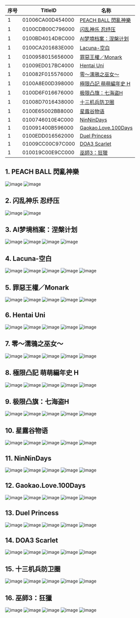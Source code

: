 |  序号 | TitleID | 名称 |
| --- | --- | --- |
| 1 | 01006CA00D454000 | [PEACH BALL 閃亂神樂](#1-PEACH-BALL-閃亂神樂) |
| 1 | 0100CDB00C796000 | [闪乱神乐 忍纾压](#2-闪乱神乐-忍纾压) |
| 1 | 0100BD4014D8C000 | [AI梦境档案：涅槃计划](#3-AI梦境档案涅槃计划) |
| 1 | 0100CA201683E000 | [Lacuna-空白](#4-Lacuna-空白) |
| 1 | 0100958015656000 | [罪惡王權／Monark](#5-罪惡王權monark) |
| 1 | 01009ED017BC4000 | [Hentai Uni](#6-hentai-uni) |
| 1 | 010082F015576000 | [零～濡鴉之巫女～](#7-零濡鴉之巫女) |
| 1 | 0100A8E00D398000 | [極限凸記 萌萌編年史 H](#8-極限凸記-萌萌編年史-h) |
| 1 | 0100D6F016676000 | [极限凸旗：七海盗H](#9-极限凸旗七海盗h) |
| 1 | 01008D7016438000 | [十三机兵防卫圈](#10-十三机兵防卫圈) |
| 1 | 0100E65002BB8000 | [星露谷物语](#11-星露谷物语) |
| 1 | 0100746010E4C000 | [NinNinDays](#12-ninnindays) |
| 1 | 010091400B596000 | [Gaokao.Love.100Days](#13-gaokaolove100days) |
| 1 | 0100EDD016562000 | [Duel Princess](#14-duel-princess) |
| 1 | 01009CC00C97C000 | [DOA3 Scarlet](#15-doa3-scarlet) |
| 1 | 010019C00E9CC000 | [巫師3：狂獵](#16-巫師3狂獵) |


## 1. PEACH BALL 閃亂神樂
![image](https://user-images.githubusercontent.com/1119014/208667325-c7ef4734-2e3c-4336-803b-f6928785e1ad.png)
![image](https://user-images.githubusercontent.com/1119014/208667341-ced4020d-4c51-4d46-b8b8-e545dcbfc320.png)

## 2. 闪乱神乐 忍纾压
![image](https://user-images.githubusercontent.com/1119014/208670237-fa1ec084-e39b-48c4-b672-a2a29bdceafc.png)
![image](https://user-images.githubusercontent.com/1119014/208670250-16d5ad25-48da-4353-bafe-9de438c253cf.png)

## 3. AI梦境档案：涅槃计划
![image](https://user-images.githubusercontent.com/1119014/208667766-fc7ea4a9-26e1-406b-9744-163bd1fb1eec.png)
![image](https://user-images.githubusercontent.com/1119014/208667780-6fb79225-95bf-4ea3-aa04-f9c88750ee93.png)
![image](https://user-images.githubusercontent.com/1119014/208667816-bebd4e01-f052-46e1-ac5e-3ddf60b35866.png)
![image](https://user-images.githubusercontent.com/1119014/208667846-5433583b-617b-4d7f-ba9e-5947fabd2d7e.png)

## 4. Lacuna-空白
![image](https://user-images.githubusercontent.com/1119014/208668038-42835613-681f-41da-80f5-be01c41d9b98.png)
![image](https://user-images.githubusercontent.com/1119014/208668050-1e7365a9-5727-49ba-88bb-c91361f0a515.png)
![image](https://user-images.githubusercontent.com/1119014/208668093-107faca4-0e46-4990-b40b-4d3f81d959e4.png)
![image](https://user-images.githubusercontent.com/1119014/208668137-7887de1f-8e74-4332-b08c-72d80553a43f.png)
![image](https://user-images.githubusercontent.com/1119014/208668153-e2834c8a-132d-4ef7-b41e-8bab99b0878d.png)

## 5. 罪惡王權／Monark
![image](https://user-images.githubusercontent.com/1119014/208668355-4857d329-d0f4-47c3-ba12-9e87c2d6bb1f.png)
![image](https://user-images.githubusercontent.com/1119014/208668360-d5cabd36-2504-4ee8-ba09-14932576bf39.png)
![image](https://user-images.githubusercontent.com/1119014/208668376-1eba4c22-7cd4-4b26-ba66-389a3b78d876.png)
![image](https://user-images.githubusercontent.com/1119014/208668387-a4120b5b-baaf-4585-9290-09061f0311a8.png)
![image](https://user-images.githubusercontent.com/1119014/208668407-1dc2ffea-0796-4955-a76d-54a4d0cf56a7.png)

## 6. Hentai Uni
![image](https://user-images.githubusercontent.com/1119014/208668593-b5d32dd7-616d-4a2b-a550-e74e37f2f3d2.png)
![image](https://user-images.githubusercontent.com/1119014/208668600-3f87f04b-3aaf-46c2-a713-c87e5d47225f.png)
![image](https://user-images.githubusercontent.com/1119014/208668606-9fc7f5f2-976e-429c-be5d-caef74ceffcf.png)
![image](https://user-images.githubusercontent.com/1119014/208668613-23cc4f95-3108-47a8-b75f-b9d2242c5fb0.png)
![image](https://user-images.githubusercontent.com/1119014/208668623-ceddda51-f41b-4fd9-8b00-9ee3fc56ff9c.png)

## 7. 零～濡鴉之巫女～
![image](https://user-images.githubusercontent.com/1119014/208668791-7c9926b0-df56-4878-b9a6-bcf9cb223dab.png)
![image](https://user-images.githubusercontent.com/1119014/208668803-26132239-72cc-4e79-8c76-8eaae2619f00.png)
![image](https://user-images.githubusercontent.com/1119014/208668817-da540b3e-8432-401c-97ba-dab69d105e97.png)
![image](https://user-images.githubusercontent.com/1119014/208668823-451280c1-8468-43f9-8d28-ce1a2e2f7ca9.png)
![image](https://user-images.githubusercontent.com/1119014/208668836-5d505a81-37b6-4686-a8ba-5481382e7514.png)

## 8. 極限凸記 萌萌編年史 H
![image](https://user-images.githubusercontent.com/1119014/208669077-5bbe7cdb-2980-4eab-9d17-b10cbed341fa.png)
![image](https://user-images.githubusercontent.com/1119014/208669180-3a68c639-1888-441a-8589-5585b9cd8d4a.png)
![image](https://user-images.githubusercontent.com/1119014/208669189-a7f0e393-5665-46c6-8542-41cd71407297.png)
![image](https://user-images.githubusercontent.com/1119014/208669215-4502b38a-2cc4-4a58-a8c9-8fe08dd68e6b.png)
![image](https://user-images.githubusercontent.com/1119014/208669230-8d8c9f5c-1293-482e-b1ef-2de26ed45020.png)

## 9. 极限凸旗：七海盗H
![image](https://user-images.githubusercontent.com/1119014/208670977-e9992738-315e-4648-b264-6f1780178a44.png)
![image](https://user-images.githubusercontent.com/1119014/208671013-0d05066f-ff11-455e-8d66-5d4c6a4176d5.png)
![image](https://user-images.githubusercontent.com/1119014/208671018-c4ddd6bd-0b60-47a5-b24b-a532115b2d10.png)
![image](https://user-images.githubusercontent.com/1119014/208671063-36774250-d633-4a2e-b214-459401fb2d5f.png)
![image](https://user-images.githubusercontent.com/1119014/208671075-f145aee5-59ce-49e4-89e0-abb7b10db537.png)

## 10. 星露谷物语
![image](https://user-images.githubusercontent.com/1119014/208669576-77ada35e-fcac-4322-aa18-c82d6dce58da.png)
![image](https://user-images.githubusercontent.com/1119014/208669589-6d103a0b-037e-4cbe-b61d-ebd3408e8b05.png)
![image](https://user-images.githubusercontent.com/1119014/208669607-526aa589-6aa0-4356-ad0b-3bfdb9c3aa0b.png)
![image](https://user-images.githubusercontent.com/1119014/208669627-ebfc9e87-f2b6-41dc-8d8b-7465f8f927f7.png)
![image](https://user-images.githubusercontent.com/1119014/208669639-3e68ddec-52c3-415b-9887-0b313830fcad.png)

## 11. NinNinDays
![image](https://user-images.githubusercontent.com/1119014/208669802-46e64577-63aa-4875-a31a-e8d9c8d9639d.png)
![image](https://user-images.githubusercontent.com/1119014/208669813-31e2076d-5b61-4e47-96fc-49f6da512366.png)
![image](https://user-images.githubusercontent.com/1119014/208669818-8e37baeb-6cea-4e81-a27e-7bbe627890d2.png)
![image](https://user-images.githubusercontent.com/1119014/208669828-29f510f0-0636-48df-9629-a54ac0d1575d.png)
![image](https://user-images.githubusercontent.com/1119014/208669839-351e1cc9-ce23-4b40-afd2-110341aae22b.png)

## 12. Gaokao.Love.100Days
![image](https://user-images.githubusercontent.com/1119014/208670070-99db6ecc-bfb0-4869-90a2-8a47b64cc307.png)
![image](https://user-images.githubusercontent.com/1119014/208670077-30735faa-4f3d-4913-8d44-7239232b90af.png)
![image](https://user-images.githubusercontent.com/1119014/208670084-cf9ddcf9-c40a-4950-998f-dc5516f4a3ad.png)
![image](https://user-images.githubusercontent.com/1119014/208670087-565cc772-774f-497a-b742-3339361be84b.png)
![image](https://user-images.githubusercontent.com/1119014/208670101-f7d3d507-5c6e-48c1-bd44-8b0a5326341d.png)

## 13. Duel Princess
![image](https://user-images.githubusercontent.com/1119014/208670462-3918e526-002c-4249-8e2a-6ebffa87bb6b.png)
![image](https://user-images.githubusercontent.com/1119014/208670472-332248cd-6513-4b17-bd3a-bec623b8fad9.png)
![image](https://user-images.githubusercontent.com/1119014/208670485-81c6e5b5-4b2f-4c02-a7ca-267d5d7b4b04.png)
![image](https://user-images.githubusercontent.com/1119014/208670495-7d1651c6-ea5a-4860-837d-9c2d4764fd69.png)
![image](https://user-images.githubusercontent.com/1119014/208670500-e91b1298-9cec-4ea8-9a5a-acf65d6e11fe.png)

## 14. DOA3 Scarlet
![image](https://user-images.githubusercontent.com/1119014/208670752-9ed4f003-a54c-43d9-94ce-5545bf07fa7e.png)
![image](https://user-images.githubusercontent.com/1119014/208670761-33ddda7b-4d2a-455f-b966-0281aa9c744c.png)
![image](https://user-images.githubusercontent.com/1119014/208670771-c749f293-cb7e-44db-a2bd-b6f3ceedb740.png)
![image](https://user-images.githubusercontent.com/1119014/208670785-1f2d4611-5aa2-422f-89d5-01b693b60b35.png)
![image](https://user-images.githubusercontent.com/1119014/208670793-7adf9f37-2dd6-44a9-b4a5-0820431024b6.png)


## 15. 十三机兵防卫圈
![image](https://user-images.githubusercontent.com/1119014/208669376-c311bac5-c805-4f24-9e6a-773095b17a45.png)
![image](https://user-images.githubusercontent.com/1119014/208669383-7768e6d4-6277-450c-a732-aee20db711ec.png)
![image](https://user-images.githubusercontent.com/1119014/208669413-0c44813c-5b86-4ed7-9291-6ee3d738ee3d.png)
![image](https://user-images.githubusercontent.com/1119014/208669429-e6d5af0c-1049-435b-8439-a9c3665d5133.png)
![image](https://user-images.githubusercontent.com/1119014/208669437-9f702757-b505-4b49-97ba-b0dd386ff591.png)

## 16. 巫師3：狂獵
![image](https://user-images.githubusercontent.com/1119014/208671414-47c6a617-3c62-4bd8-8365-e253b0a3537a.png)
![image](https://user-images.githubusercontent.com/1119014/208671427-cf24afaf-09d5-4131-bd91-b8ceacd3df21.png)
![image](https://user-images.githubusercontent.com/1119014/208671439-5558d985-b260-4beb-b7cc-075a557f8d6a.png)
![image](https://user-images.githubusercontent.com/1119014/208671453-7559d95c-0cfe-43d6-810b-cb78c7711d42.png)
![image](https://user-images.githubusercontent.com/1119014/208671465-6e539020-efc3-444b-b8c5-e3717e845b88.png)


